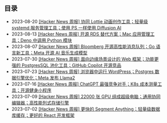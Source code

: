 ## 目录

- 2023-08-20 [[Hacker News 周报] 协同 Lottie 动画创作工具；轻量级 systemd 服务管理工具；使用 PS 一样使用 Diffusion AI](./2023Q3/2023-08-Hacker-News.md) 
- 2023-08-13 [[Hacker News 周报] 开源 RDS 替代方案；Mac 应用管理工具；Deno 中调用 Python 模块](./2023Q3/2023-08-Hacker-News.md) 
- 2023-08-07 [[Hacker News 周报] Bloomberg 开源高性能消息队列；Go 语言新工具；Meta 开源 AI 音乐生成模型](./2023Q3/2023-08-Hacker-News.md) 
- 2023-07-30 [[Hacker News 周报] 面向边缘场景设计的 Web 框架；功能更强的 PostgresSQL 池化工具；GitHub Copilot 开源竞品](./2023Q3/2023-07-Hacker-News.md) 
- 2023-07-23 [[Hacker News 周报] 浏览器中运行 WordPress；Postgres 数据引擎优化；Meta 发布 Llama2](./2023Q3/2023-07-Hacker-News.md) 
- 2023-07-16 [[Hacker News 周报] ChatGPT 最强竞争对手；K8s 成本测量工具；开源健身小程序](./2023Q3/2023-07-Hacker-News.md) 
- 2023-07-09 [[Hacker News 周报] 22000 张 GPU 组成超级电脑；通用协同编辑器；高性能列式存储引擎](./2023Q3/2023-07-Hacker-News.md) 
- 2023-07-02 [[Hacker News 周报] 更快的 Segment Anything；轻量级数据库缓存；更好的 React 开发框架](./2023Q3/2023-07-Hacker-News.md) 
